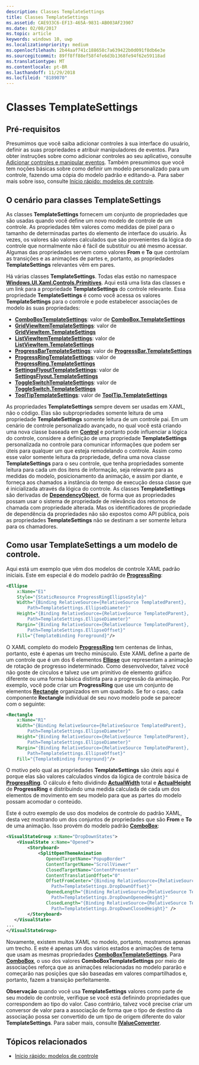 ```yaml
---
description: Classes TemplateSettings
title: Classes TemplateSettings
ms.assetid: CAE933C6-EF13-465A-9831-AB003AF23907
ms.date: 02/08/2017
ms.topic: article
keywords: windows 10, uwp
ms.localizationpriority: medium
ms.openlocfilehash: 2b44aaf741c188658c7a639422b0d091f8db6e3e
ms.sourcegitcommit: 89ff8ff88ef58f4fe6d3b1368fe94f62e59118ad
ms.translationtype: MT
ms.contentlocale: pt-BR
ms.lasthandoff: 11/29/2018
ms.locfileid: "8189070"
---
```

# <a name="template-settings-classes"></a>Classes TemplateSettings


## <a name="prerequisites"></a>Pré-requisitos

Presumimos que você saiba adicionar controles à sua interface do usuário, definir as suas propriedades e atribuir manipuladores de eventos. Para obter instruções sobre como adicionar controles ao seu aplicativo, consulte [Adicionar controles e manipular eventos](https://msdn.microsoft.com/library/windows/apps/mt228345). Também presumimos que você tem noções básicas sobre como definir um modelo personalizado para um controle, fazendo uma cópia do modelo padrão e editando-a. Para saber mais sobre isso, consulte [Início rápido: modelos de controle](https://msdn.microsoft.com/library/windows/apps/xaml/hh465374).

## <a name="the-scenario-for-templatesettings-classes"></a>O cenário para classes **TemplateSettings**

As classes **TemplateSettings** fornecem um conjunto de propriedades que são usadas quando você define um novo modelo de controle de um controle. As propriedades têm valores como medidas de pixel para o tamanho de determinadas partes do elemento de interface do usuário. Às vezes, os valores são valores calculados que são provenientes da lógica do controle que normalmente não é fácil de substituir ou até mesmo acessar. Algumas das propriedades servem como valores **From** e **To** que controlam as transições e as animações de partes e, portanto, as propriedades **TemplateSettings** relevantes vêm em pares.

Há várias classes **TemplateSettings**. Todas elas estão no namespace [**Windows.UI.Xaml.Controls.Primitives**](https://msdn.microsoft.com/library/windows/apps/br209818). Aqui está uma lista das classes e um link para a propriedade **TemplateSettings** do controle relevante. Essa propriedade **TemplateSettings** é como você acessa os valores **TemplateSettings** para o controle e pode estabelecer associações de modelo às suas propriedades:

-   [**ComboBoxTemplateSettings**](https://msdn.microsoft.com/library/windows/apps/br227752): valor de [**ComboBox.TemplateSettings**](https://msdn.microsoft.com/library/windows/apps/br209364)
-   [**GridViewItemTemplateSettings**](https://msdn.microsoft.com/library/windows/apps/hh738499): valor de [**GridViewItem.TemplateSettings**](https://msdn.microsoft.com/library/windows/apps/hh738503)
-   [**ListViewItemTemplateSettings**](https://msdn.microsoft.com/library/windows/apps/hh701948): valor de [**ListViewItem.TemplateSettings**](https://msdn.microsoft.com/library/windows/apps/br242923)
-   [**ProgressBarTemplateSettings**](https://msdn.microsoft.com/library/windows/apps/br227856): valor de [**ProgressBar.TemplateSettings**](https://msdn.microsoft.com/library/windows/apps/br227537)
-   [**ProgressRingTemplateSettings**](https://msdn.microsoft.com/library/windows/apps/hh702248): valor de [**ProgressRing.TemplateSettings**](https://msdn.microsoft.com/library/windows/apps/hh702581)
-   [**SettingsFlyoutTemplateSettings**](https://msdn.microsoft.com/library/windows/apps/dn298721): valor de [**SettingsFlyout.TemplateSettings**](https://msdn.microsoft.com/library/windows/apps/dn252826)
-   [**ToggleSwitchTemplateSettings**](https://msdn.microsoft.com/library/windows/apps/br209804): valor de [**ToggleSwitch.TemplateSettings**](https://msdn.microsoft.com/library/windows/apps/br209731)
-   [**ToolTipTemplateSettings**](https://msdn.microsoft.com/library/windows/apps/br209813): valor de [**ToolTip.TemplateSettings**](https://msdn.microsoft.com/library/windows/apps/br227629)

As propriedades **TemplateSettings** sempre devem ser usadas em XAML, não o código. Elas são subpropriedades somente leitura de uma propriedade **TemplateSettings** somente leitura de um controle pai. Em um cenário de controle personalizado avançado, no qual você está criando uma nova classe baseada em [**Control**](https://msdn.microsoft.com/library/windows/apps/br209390) e portanto pode influenciar a lógica do controle, considere a definição de uma propriedade **TemplateSettings** personalizada no controle para comunicar informações que podem ser úteis para qualquer um que esteja remodelando o controle. Assim como esse valor somente leitura da propriedade, defina uma nova classe **TemplateSettings** para o seu controle, que tenha propriedades somente leitura para cada um dos itens de informação, seja relevante para as medidas do modelo, posicionamento da animação, e assim por diante, e forneça aos chamados a instância do tempo de execução dessa classe que é inicializada através da lógica do controle. As classes **TemplateSettings** são derivadas de [**DependencyObject**](https://msdn.microsoft.com/library/windows/apps/br242356), de forma que as propriedades possam usar o sistema de propriedade de relevância dos retornos de chamada com propriedade alterada. Mas os identificadores de propriedade de dependência da propriedades não são expostos como API pública, pois as propriedades **TemplateSettings** não se destinam a ser somente leitura para os chamadores.

## <a name="how-to-use-templatesettings-in-a-control-template"></a>Como usar **TemplateSettings** a um modelo de controle.

Aqui está um exemplo que vêm dos modelos de controle XAML padrão iniciais. Este em especial é do modelo padrão de [**ProgressRing**](https://msdn.microsoft.com/library/windows/apps/br227538):

```xml
<Ellipse
    x:Name="E1"
    Style="{StaticResource ProgressRingEllipseStyle}"
    Width="{Binding RelativeSource={RelativeSource TemplatedParent}, 
        Path=TemplateSettings.EllipseDiameter}"
    Height="{Binding RelativeSource={RelativeSource TemplatedParent}, 
        Path=TemplateSettings.EllipseDiameter}"
    Margin="{Binding RelativeSource={RelativeSource TemplatedParent}, 
        Path=TemplateSettings.EllipseOffset}"
    Fill="{TemplateBinding Foreground}"/>
```

O XAML completo do modelo [**ProgressRing**](https://msdn.microsoft.com/library/windows/apps/br227538) tem centenas de linhas, portanto, este é apenas um trecho minúsculo. Este XAML define a parte de um controle que é um dos 6 elementos [**Ellipse**](/uwp/api/Windows.UI.Xaml.Shapes.Ellipse) que representam a animação de rotação de progresso indeterminado. Como desenvolvedor, talvez você não goste de círculos e talvez use um primitivo de elemento gráfico diferente ou uma forma básica distinta para a progressão da animação. Por exemplo, você pode criar um **ProgressRing** que use um conjunto de elementos [**Rectangle**](/uwp/api/Windows.UI.Xaml.Shapes.Rectangle) organizados em um quadrado. Se for o caso, cada componente **Rectangle** individual de seu novo modelo pode se parecer com o seguinte:

```xml
<Rectangle
    x:Name="R1"
    Width="{Binding RelativeSource={RelativeSource TemplatedParent}, 
        Path=TemplateSettings.EllipseDiameter}"
    Height="{Binding RelativeSource={RelativeSource TemplatedParent}, 
        Path=TemplateSettings.EllipseDiameter}"
    Margin="{Binding RelativeSource={RelativeSource TemplatedParent}, 
        Path=TemplateSettings.EllipseOffset}"
    Fill="{TemplateBinding Foreground}"/>
```

O motivo pelo qual as propriedades **TemplateSettings** são úteis aqui é porque elas são valores calculados vindos da lógica de controle básica de [**ProgressRing**](https://msdn.microsoft.com/library/windows/apps/br227538). O cálculo é feito dividindo [**ActualWidth**](https://msdn.microsoft.com/library/windows/apps/br208709) total e [**ActualHeight**](https://msdn.microsoft.com/library/windows/apps/br208707) de **ProgressRing** e distribuindo uma medida calculada de cada um dos elementos de movimento em seu modelo para que as partes do modelo possam acomodar o conteúdo.

Este é outro exemplo de uso dos modelos de controle do padrão XAML, desta vez mostrando um dos conjuntos de propriedades que são **From** e **To** de uma animação. Isso provém do modelo padrão [**ComboBox**](https://msdn.microsoft.com/library/windows/apps/br209348):

```xml
<VisualStateGroup x:Name="DropDownStates">
    <VisualState x:Name="Opened">
        <Storyboard>
            <SplitOpenThemeAnimation
               OpenedTargetName="PopupBorder"
               ContentTargetName="ScrollViewer"
               ClosedTargetName="ContentPresenter"
               ContentTranslationOffset="0"
               OffsetFromCenter="{Binding RelativeSource={RelativeSource TemplatedParent}, 
                 Path=TemplateSettings.DropDownOffset}"
               OpenedLength="{Binding RelativeSource={RelativeSource TemplatedParent}, 
                 Path=TemplateSettings.DropDownOpenedHeight}"
               ClosedLength="{Binding RelativeSource={RelativeSource TemplatedParent},
                 Path=TemplateSettings.DropDownClosedHeight}" />
        </Storyboard>
   </VisualState>
...
</VisualStateGroup>
```

Novamente, existem muitos XAML no modelo, portanto, mostramos apenas um trecho. E este é apenas um dos vários estados e animações de tema que usam as mesmas propriedades [**ComboBoxTemplateSettings**](https://msdn.microsoft.com/library/windows/apps/br227752). Para [**ComboBox**](https://msdn.microsoft.com/library/windows/apps/br209348), o uso dos valores **ComboBoxTemplateSettings** por meio de associações reforça que as animações relacionadas no modelo pararão e começarão nas posições que são baseadas em valores compartilhados e, portanto, fazem a transição perfeitamente.

**Observação**  quando você usa **TemplateSettings** valores como parte de seu modelo de controle, verifique se você está definindo propriedades que correspondem ao tipo do valor. Caso contrário, talvez você precise criar um conversor de valor para a associação de forma que o tipo de destino da associação possa ser convertido de um tipo de origem diferente do valor **TemplateSettings**. Para saber mais, consulte [**IValueConverter**](https://msdn.microsoft.com/library/windows/apps/br209903).

## <a name="related-topics"></a>Tópicos relacionados

* [Início rápido: modelos de controle](https://msdn.microsoft.com/library/windows/apps/xaml/hh465374)


